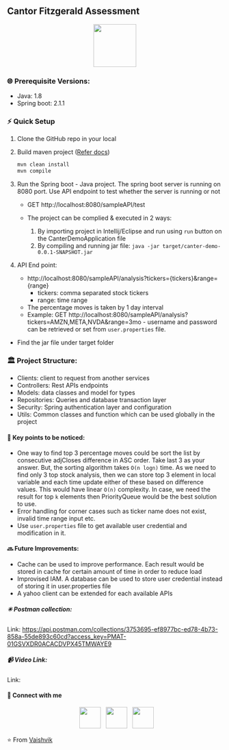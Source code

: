 
## Cantor Fitzgerald Assessment

<div id="header" align="center">
  <img src="https://media.giphy.com/media/M9gbBd9nbDrOTu1Mqx/giphy.gif" width="100"/>
</div>

### 🌐 Prerequisite Versions:
- Java: 1.8
- Spring boot: 2.1.1

### ⚡ Quick Setup
1. Clone the GitHub repo in your local
2. Build maven project ([Refer docs](https://metamug.com/article/java/build-run-java-maven-project-command-line.html))
    ```bash
    mvn clean install
    mvn compile
    ```
3. Run the Spring boot - Java project. The spring boot server is running on 8080 port. Use API endpoint to test whether the server is running or not
    - GET http://localhost:8080/sampleAPI/test

    - The project can be complied & executed in 2 ways:
      1. By importing project in Intellij/Eclipse and run using `run` button on the CanterDemoApplication file
      2. By compiling and running jar file:
              ```java -jar target/canter-demo-0.0.1-SNAPSHOT.jar ```
                
4. API End point:
   - http://localhost:8080/sampleAPI/analysis?tickers={tickers}&range={range}
       - tickers: comma separated stock tickers
       - range: time range
   - The percentage moves is taken by 1 day interval
   - Example: GET http://localhost:8080/sampleAPI/analysis?tickers=AMZN,META,NVDA&range=3mo
            - username and password can be retrieved or set from `user.properties` file.  


- Find the jar file under target folder

### 🏛️ Project Structure:
- Clients: client to request from another services
- Controllers: Rest APIs endpoints
- Models: data classes and model for types
- Repositories: Queries and database transaction layer
- Security: Spring authentication layer and configuration
- Utils: Common classes and function which can be used globally in the project

#### 🔆 Key points to be noticed:
- One way to find top 3 percentage moves could be sort the list by consecutive adjCloses difference in ASC order. Take last 3 as your answer. But, the sorting algorithm takes `O(n logn)` time. As we need to find only 3 top stock analysis, then we can store top 3 element in local variable and each time update either of these based on difference values. This would have linear `O(n)` complexity. In case, we need the result for top `k` elements then PriorityQueue would be the best solution to use.
- Error handling for corner cases such as ticker name does not exist, invalid time range input etc.
- Use `user.properties` file to get available user credential and modification in it.

#### 🔜 Future Improvements:
- Cache can be used to improve performance. Each result would be stored in cache for certain amount of time in order to reduce load
- Improvised IAM. A database can be used to store user credential instead of storing it in user.properties file
- A yahoo client can be extended for each available APIs

##### ✴️ Postman collection:
Link: https://api.postman.com/collections/3753695-ef8977bc-ed78-4b73-858a-55de893c60cd?access_key=PMAT-01GSVXDR0ACACDVPX45TMWAYE9

##### 📹 Video Link:
Link: 



#### 📲	Connect with me

<p align="center">
&nbsp; <a href="https://twitter.com/vaishvikb24" target="_blank" rel="noopener noreferrer"><img src="https://img.icons8.com/plasticine/100/000000/twitter.png" width="50" /></a>  
&nbsp; <a href="https://www.linkedin.com/in/vaishvik-brahmbhatt-176948166/" target="_blank" rel="noopener noreferrer"><img src="https://img.icons8.com/plasticine/100/000000/linkedin.png" width="50" /></a>
&nbsp; <a href="mailto:vbrahmb2@stevens.edu" target="_blank" rel="noopener noreferrer"><img src="https://img.icons8.com/plasticine/100/000000/gmail.png"  width="50" /></a>
</p>

⭐️ From [Vaishvik](https://github.com/vaishvik24)
